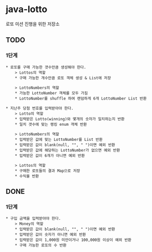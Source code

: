 # java-lotto
로또 미션 진행을 위한 저장소

## TODO
### 1단계   
    * 로또를 구매 가능한 갯수만큼 생성해야 한다.
        > Lottos의 역할
        * 구매 가능한 개수만큼 로또 객체 생성 & List에 저장
        
        > LottoNumbers의 역할
        * 가능한 LottoNumber 객체를 모두 가짐
        * LottoNumber를 shuffle 하여 랜덤하게 6개 LottoNumber List 반환
        
    * 지난주 당첨 번호를 입력받아야 한다.
        > Lotto의 역할
        * 입력받은 Lotto(winning)와 몇개의 숫자가 일치하는지 반환
        * 일치 갯수에 맞는 랭킹 enum 객체 반환
        
        > LottoNumbers의 역할
        * 입력받은 값에 맞는 LottoNumber를 List 반환
        * 입력받은 값이 blank(null, "", " ")이면 예외 반환 
        * 입력받은 값에 해당하는 LottoNumber가 없으면 예외 반환
        * 입력받은 값이 6개가 아니면 예외 반환
        
        > Lottos의 역할
        * 구매한 로또들의 결과 Map으로 저장
        * 수익율 반환

## DONE
### 1단계
    * 구입 금액을 입력받아야 한다.
        > Money의 역할
        * 입력받은 값이 blank(null, "", " ")이면 예외 반환 
        * 입력받은 값이 숫자가 아니면 예외 반환
        * 입력받은 값이 1,000원 미만이거나 100,000원 이상이 예외 반환
        * 구매 가능한 로또의 수 반환
    